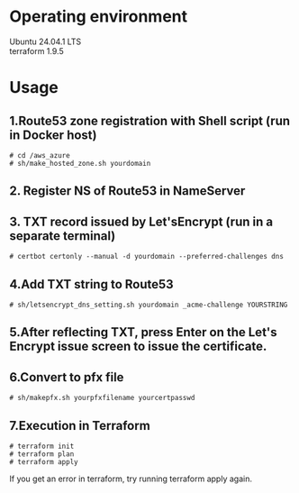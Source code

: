 # Operating environment  
Ubuntu 24.04.1 LTS  
terraform 1.9.5    

# Usage  

## 1.Route53 zone registration with Shell script (run in Docker host)    
```
# cd /aws_azure
# sh/make_hosted_zone.sh yourdomain
```
## 2. Register NS of Route53 in NameServer  

## 3. TXT record issued by Let'sEncrypt (run in a separate terminal)  
```
# certbot certonly --manual -d yourdomain --preferred-challenges dns
```
## 4.Add TXT string to Route53  
```
# sh/letsencrypt_dns_setting.sh yourdomain _acme-challenge YOURSTRING
```
## 5.After reflecting TXT, press Enter on the Let's Encrypt issue screen to issue the certificate.  

## 6.Convert to pfx file  
```
# sh/makepfx.sh yourpfxfilename yourcertpasswd
```

## 7.Execution in Terraform  
```
# terraform init
# terraform plan
# terraform apply
```

If you get an error in terraform, try running terraform apply again.